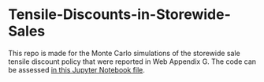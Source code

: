 # Tensile-Discounts-in-Storewide-Sales

This repo is made for the Monte Carlo simulations of the storewide sale tensile discount policy that were reported in Web Appendix G. The code can be assessed [in this Jupyter Notebook file](https://github.com/hanchenresearch/Tensile-Discounts-in-Storewide-Sales/blob/main/Policy%20Simulation_build2(binomial)-10000sims.ipynb).
